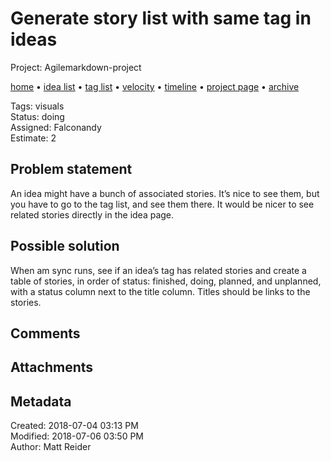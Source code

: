 # Generate story list with same tag in ideas

Project: Agilemarkdown-project

[home](../index.md) • [idea list](../ideas.md) • [tag list](../tags.md) • [velocity](../velocity.md) • [timeline](../timeline.md) • [project page](../agilemarkdown-project.md) • [archive](archive.md)

Tags: visuals  
Status: doing  
Assigned: Falconandy  
Estimate: 2  

## Problem statement

An idea might have a bunch of associated stories. It’s nice to see them, but you have to go to the tag list, and see them there. It would be nicer to see related stories directly in the idea page.

## Possible solution

When am sync runs, see if an idea’s tag has related stories and create a table of stories, in order of status: finished, doing, planned, and unplanned, with a status column next to the title column. Titles should be links to the stories.

## Comments

## Attachments


## Metadata

Created: 2018-07-04 03:13 PM  
Modified: 2018-07-06 03:50 PM  
Author: Matt Reider  
